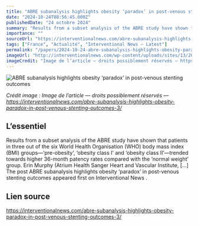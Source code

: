 ```yaml
---
title: "ABRE subanalysis highlights obesity ‘paradox’ in post-venous stenting outcomes"
date: "2024-10-24T08:56:45.000Z"
publishedDate: "24 octobre 2024"
summary: "Results from a subset analysis of the ABRE study have shown that patients in three out of the six World Health Organisation (WHO) body mass index (BMI) groups—‘pre-obesity’, ‘obesity class I’ and ‘obesity class II’—trended towards higher 36-month patency rates compared with the ‘normal weight’ group. Erin Murphy (Atrium Health Sanger Heart and Vascular Institute, [&#8230;] The post ABRE subanalysis highlights obesity ‘paradox’ in post-venous stenting outcomes appeared first on Interventional News ."
importance: ""
sourceUrl: "https://interventionalnews.com/abre-subanalysis-highlights-obesity-paradox-in-post-venous-stenting-outcomes-3/"
tags: ["France", "Actualité", "Interventional News — Latest"]
permalink: "/papers/2024-10-24-abre-subanalysis-highlights-obesity-paradox-in-post-venous-stenting-outcomes"
imageUrl: "http://interventionalnews.com/wp-content/uploads/sites/13/2024/10/Abre-stent.jpg"
imageCredit: "Image de l’article — droits possiblement réservés — https://interventionalnews.com/abre-subanalysis-highlights-obesity-paradox-in-post-venous-stenting-outcomes-3/"
---
```


![ABRE subanalysis highlights obesity ‘paradox’ in post-venous stenting outcomes](http://interventionalnews.com/wp-content/uploads/sites/13/2024/10/Abre-stent.jpg)

*Crédit image : Image de l’article — droits possiblement réservés — https://interventionalnews.com/abre-subanalysis-highlights-obesity-paradox-in-post-venous-stenting-outcomes-3/*

## L’essentiel

Results from a subset analysis of the ABRE study have shown that patients in three out of the six World Health Organisation (WHO) body mass index (BMI) groups—‘pre-obesity’, ‘obesity class I’ and ‘obesity class II’—trended towards higher 36-month patency rates compared with the ‘normal weight’ group. Erin Murphy (Atrium Health Sanger Heart and Vascular Institute, [&#8230;] The post ABRE subanalysis highlights obesity ‘paradox’ in post-venous stenting outcomes appeared first on Interventional News .

## Lien source

https://interventionalnews.com/abre-subanalysis-highlights-obesity-paradox-in-post-venous-stenting-outcomes-3/
